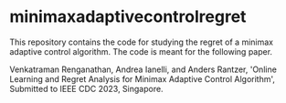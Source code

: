 # minimaxadaptivecontrolregret
This repository contains the code for studying the regret of a minimax adaptive control algorithm. The code is meant for the following paper.

Venkatraman Renganathan, Andrea Ianelli, and Anders Rantzer, 'Online Learning and Regret Analysis for Minimax Adaptive Control Algorithm', Submitted to IEEE CDC 2023, Singapore.
